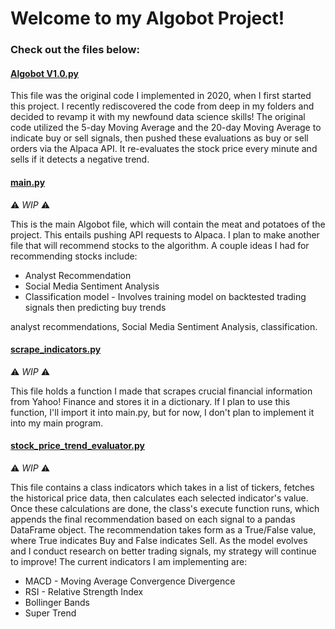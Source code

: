 # Welcome to my Algobot Project! 
### Check out the files below:
#### [Algobot V1.0.py](https://github.com/Asingh027/Algobot/blob/master/Algobot%20V1.0.py)

This file was the original code I implemented in 2020, when I first started this project. I recently rediscovered the code from deep in my folders and decided to revamp it with my newfound data science skills! The original code utilized the 5-day Moving Average and the 20-day Moving Average to indicate buy or sell signals, then pushed these evaluations as buy or sell orders via the Alpaca API. It re-evaluates the stock price every minute and sells if it detects a negative trend.  

#### [main.py](https://github.com/Asingh027/Algobot/blob/master/main.py) 
:warning: _WIP_ :warning:

This is the main Algobot file, which will contain the meat and potatoes of the project. This entails pushing API requests to Alpaca. I plan to make another file that will recommend stocks to the algorithm. A couple ideas I had for recommending stocks include: 

<ul>
  <li>Analyst Recommendation</li>
  <li>Social Media Sentiment Analysis</li>
  <li>Classification model - Involves training model on backtested trading signals then predicting buy trends </li>
</ul>

analyst recommendations, Social Media Sentiment Analysis, classification. 

#### [scrape_indicators.py](https://github.com/Asingh027/Algobot/blob/master/scrape_indicators.py) 
:warning: _WIP_ :warning: 

This file holds a function I made that scrapes crucial financial information from Yahoo! Finance and stores it in a dictionary. If I plan to use this function, I'll import it into main.py, but for now, I don't plan to implement it into my main program. 

#### [stock_price_trend_evaluator.py](https://github.com/Asingh027/Algobot/blob/master/stock_price_trend_evaluator.py)
:warning: _WIP_ :warning:

This file contains a class indicators which takes in a list of tickers, fetches the historical price data, then calculates each selected indicator's value. Once these calculations are done, the class's execute function runs, which appends the final recommendation based on each signal to a pandas DataFrame object. The recommendation takes form as a True/False value, where True indicates Buy and False indicates Sell. As the model evolves and I conduct research on better trading signals, my strategy will continue to improve! The current indicators I am implementing are: 

<ul>
  <li>MACD - Moving Average Convergence Divergence</li>
  <li>RSI - Relative Strength Index</li>
  <li>Bollinger Bands</li>
  <li>Super Trend</li>
</ul>
